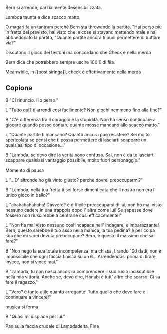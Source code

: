 Bern si arrende, parzialmente desensibilizzata.

Lambda taunta e dice scacco matto.

O magari fa un tantrum perchè Bern sta throwando la partita.
"Hai perso più in fretta del previsto, hai visto che le cose si stavano mettendo male e hai abbandonato la partita,
"Quante partite ancora ti puoi permettere di buttare via?"



Discutono il gioco dei testoni ma concordano che Check è nella merda

Bern dice che potrebbero sempre uscire 100 6 di fila.

Meanwhile, in [[post siringa]], check è effettivamente nella merda

## Copione
B "Ci rinuncio. Ho perso."

L "Tutto qui? ti arrendi così facilmente? Non giochi nemmeno fino alla fine?"

B "C'è differenza tra il coraggio e la stupidità. Non ha senso continuare a giocare quando posso contare quante mosse mancano allo scacco matto."

L "Quante partite ti mancano? Quanto ancora può resistere? Sei molto spericolata se pensi che ti possa permettere di lasciarti scappare un qualsiasi tipo di occasione..."

B "Lambda, se devo dire la verità sono confusa. Sai, non è da te lasciarti scappare qualsiasi vantaggio possibile, molto fuori personaggio."

Momento di pausa

L "...D' altronde ho già vinto giusto? perchè dovrei preoccuparmi?"

B "Lambda, nella tua fretta ti sei forse dimenticata che il nostro non era l' unico gioco in ballo?"

L "ahahahahahaha! Davvero? è difficile preoccuparsi di lui, non ho mai visto nessuno cadere in una trappola dopo l' altra come lui! Se sapesse dove fossero non riuscirebbe a centrarle così efficacemente!"

L "Non ha mai visto nessuno così incapace nell' indagare, è imbarazzante! Bern, questo sarebbe il tuo asso nella manica, la tua pedina? è per colpa sua che mi sarei dovuta preoccupare? Bern, è questo il massimo che sai fare?"

B "Non nego la sua totale incompetenza, ma chissà, tirando 100 dadi, non è impossibile che ogni faccia finisca su un 6... Arrendendosi prima di tirare, invece, non si vince mai."

B "Lambda, tu non riesci ancora a comprendere il suo ruolo indiscutibile nella mia vittoria. Anche se, devo dire, Hanabi è tutt' altro che scarso. Ci sa fare il ragazzo."

L "Vero? è tanto utile quanto arrogante! Tutto quello che deve fare è continuare a vincere!"

musica si ferma

B "Quasi mi dispiace per lui."

  

Pan sulla faccia crudele di Lambdadelta, Fine
